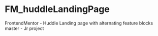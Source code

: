 # FM_huddleLandingPage
FrontendMentor - Huddle Landing page with alternating feature blocks master - Jr project
